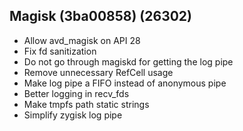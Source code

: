 ## Magisk (3ba00858) (26302)
- Allow avd_magisk on API 28
- Fix fd sanitization
- Do not go through magiskd for getting the log pipe
- Remove unnecessary RefCell usage
- Make log pipe a FIFO instead of anonymous pipe
- Better logging in recv_fds
- Make tmpfs path static strings
- Simplify zygisk log pipe
